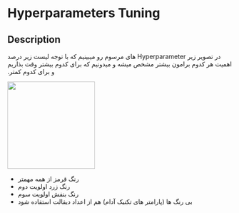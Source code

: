 # Hyperparameters Tuning

## Description

<span dir="rtl">در تصویر زیر Hyperparameter های مرسوم رو میبینیم که با توجه لیست زیر درصد اهمیت هر کدوم برامون بیشتر مشخص میشه و میدونیم که برای کدوم بیشتر وقت بذاریم و برای کدوم کمتر.</span>

<img src="image1.jpg" style="width:2.04146in" />

- <span dir="rtl">رنگ قرمز از همه مهمتر</span>
- <span dir="rtl">رنگ زرد اولویت دوم</span>
- <span dir="rtl">رنگ بنفش اولویت سوم</span>
- <span dir="rtl">بی رنگ ها (پارامتر های تکنیک آدام) هم از اعداد دیفالت استفاده شود</span>
